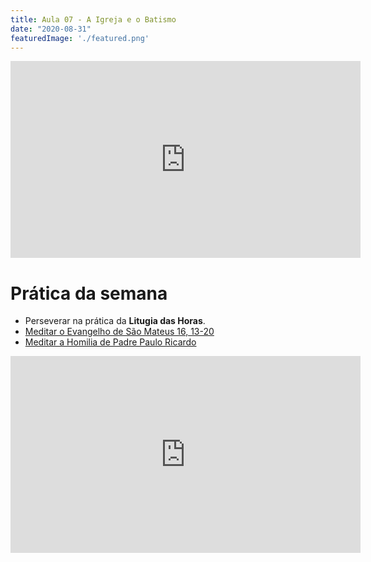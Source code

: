 ```yaml
---
title: Aula 07 - A Igreja e o Batismo
date: "2020-08-31"
featuredImage: './featured.png'
---
```


<iframe width="560" height="315" src="https://www.youtube.com/embed/PyE60xpNz1o" frameborder="0" allow="accelerometer; autoplay; encrypted-media; gyroscope; picture-in-picture" allowfullscreen></iframe>

# Prática da semana

 - Perseverar na prática da **Litugia das Horas**.
 - [Meditar o Evangelho de São Mateus 16, 13-20](http://liturgia.cancaonova.com/pb/liturgia/21o-domingo-do-tempo-comum/?sDia=23&sMes=08&sAno=2020)
 - [Meditar a Homilia de Padre Paulo Ricardo](https://www.youtube.com/watch?v=FfesIVKC1wk)
 
 <iframe width="560" height="315" src="https://www.youtube.com/embed/FfesIVKC1wk" frameborder="0" allow="accelerometer; autoplay; encrypted-media; gyroscope; picture-in-picture" allowfullscreen></iframe>